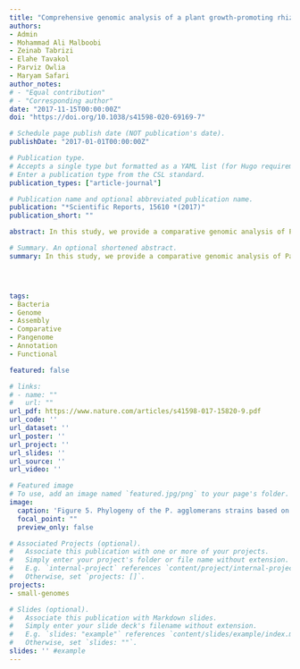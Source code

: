 ```yaml
---
title: "Comprehensive genomic analysis of a plant growth-promoting rhizobacterium Pantoea agglomerans strain P5"
authors:
- Admin
- Mohammad Ali Malboobi
- Zeinab Tabrizi
- Elahe Tavakol
- Parviz Owlia
- Maryam Safari
author_notes:
# - "Equal contribution"
# - "Corresponding author"
date: "2017-11-15T00:00:00Z"
doi: "https://doi.org/10.1038/s41598-020-69169-7"

# Schedule page publish date (NOT publication's date).
publishDate: "2017-01-01T00:00:00Z"

# Publication type.
# Accepts a single type but formatted as a YAML list (for Hugo requirements).
# Enter a publication type from the CSL standard.
publication_types: ["article-journal"]

# Publication name and optional abbreviated publication name.
publication: "*Scientific Reports, 15610 *(2017)"
publication_short: ""

abstract: In this study, we provide a comparative genomic analysis of Pantoea agglomerans strain P5 and 10 closely related strains based on phylogenetic analyses. A next-generation shotgun strategy was implemented using the Illumina HiSeq 2500 technology followed by core- and pan-genome analysis. The genome of P. agglomerans strain P5 contains an assembly size of 5082485 bp with 55.4% G + C content. P. agglomerans consists of 2981 core and 3159 accessory genes for Coding DNA Sequences (CDSs) based on the pan-genome analysis. Strain P5 can be grouped closely with strains PG734 and 299 R using pan and core genes, respectively. All the predicted and annotated gene sequences were allocated to KEGG pathways. Accordingly,  genes involved in plant growth-promoting (PGP) ability, including phosphate solubilization, IAA and siderophore production, acetoin and 2,3-butanediol synthesis and bacterial secretion, were assigned. This study provides an in-depth view of the PGP characteristics of strain P5, highlighting its potential use in agriculture as a biofertilizer.

# Summary. An optional shortened abstract.
summary: In this study, we provide a comparative genomic analysis of Pantoea agglomerans strain P5 and 10 closely related strains based on phylogenetic analyses. A next-generation shotgun strategy was implemented using the Illumina HiSeq 2500 technology followed by core- and pan-genome analysis. The genome of P. agglomerans strain P5 contains an assembly size of 5082485 bp with 55.4% G + C content. P. agglomerans consists of 2981 core and 3159 accessory genes for Coding DNA Sequences (CDSs) based on the pan-genome analysis. Strain P5 can be grouped closely with strains PG734 and 299 R using pan and core genes, respectively. All the predicted and annotated gene sequences were allocated to KEGG pathways. Accordingly,  genes involved in plant growth-promoting (PGP) ability, including phosphate solubilization, IAA and siderophore production, acetoin and 2,3-butanediol synthesis and bacterial secretion, were assigned. This study provides an in-depth view of the PGP characteristics of strain P5, highlighting its potential use in agriculture as a biofertilizer.




tags:
- Bacteria
- Genome
- Assembly
- Comparative
- Pangenome
- Annotation
- Functional

featured: false

# links:
# - name: ""
#   url: ""
url_pdf: https://www.nature.com/articles/s41598-017-15820-9.pdf
url_code: ''
url_dataset: ''
url_poster: ''
url_project: ''
url_slides: ''
url_source: ''
url_video: ''

# Featured image
# To use, add an image named `featured.jpg/png` to your page's folder. 
image:
  caption: 'Figure 5. Phylogeny of the P. agglomerans strains based on the analysis of pan-genomes and comparative genomics'
  focal_point: ""
  preview_only: false

# Associated Projects (optional).
#   Associate this publication with one or more of your projects.
#   Simply enter your project's folder or file name without extension.
#   E.g. `internal-project` references `content/project/internal-project/index.md`.
#   Otherwise, set `projects: []`.
projects:
- small-genomes

# Slides (optional).
#   Associate this publication with Markdown slides.
#   Simply enter your slide deck's filename without extension.
#   E.g. `slides: "example"` references `content/slides/example/index.md`.
#   Otherwise, set `slides: ""`.
slides: '' #example
---
```

